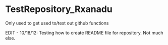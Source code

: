 TestRepository_Rxanadu
======================

Only used to get used to/test out github functions

EDIT - 10/18/12: Testing how to create README file for repository.  Not much else.